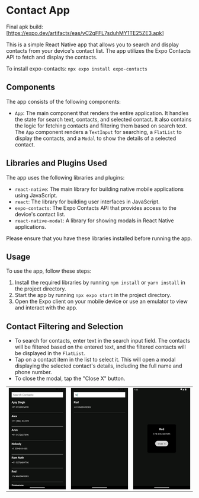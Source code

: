 # Contact App

Final apk build: [https://expo.dev/artifacts/eas/vC2qFFL7sduhMY1TE25ZE3.apk]

This is a simple React Native app that allows you to search and display contacts from your device's contact list. The app utilizes the Expo Contacts API to fetch and display the contacts.

To install expo-contacts: `npx expo install expo-contacts`

## Components

The app consists of the following components:

- `App`: The main component that renders the entire application. It handles the state for search text, contacts, and selected contact. It also contains the logic for fetching contacts and filtering them based on search text. The `App` component renders a `TextInput` for searching, a `FlatList` to display the contacts, and a `Modal` to show the details of a selected contact.

## Libraries and Plugins Used

The app uses the following libraries and plugins:

- `react-native`: The main library for building native mobile applications using JavaScript.
- `react`: The library for building user interfaces in JavaScript.
- `expo-contacts`: The Expo Contacts API that provides access to the device's contact list.
- `react-native-modal`: A library for showing modals in React Native applications.

Please ensure that you have these libraries installed before running the app.

## Usage

To use the app, follow these steps:

1. Install the required libraries by running `npm install` or `yarn install` in the project directory.
2. Start the app by running `npx expo start` in the project directory.
3. Open the Expo client on your mobile device or use an emulator to view and interact with the app.

## Contact Filtering and Selection

- To search for contacts, enter text in the search input field. The contacts will be filtered based on the entered text, and the filtered contacts will be displayed in the `FlatList`.
- Tap on a contact item in the list to select it. This will open a modal displaying the selected contact's details, including the full name and phone number.
- To close the modal, tap the "Close X" button.

<table>
  <tr>
    <td>
      <img src="assets/git_asset/one.png" alt="Image 1">
    </td>
    <td>
      <img src="assets/git_asset/two.png" alt="Image 2">
    </td>
    <td>
      <img src="assets/git_asset/three.png" alt="Image 3">
    </td>
  </tr>
</table>

